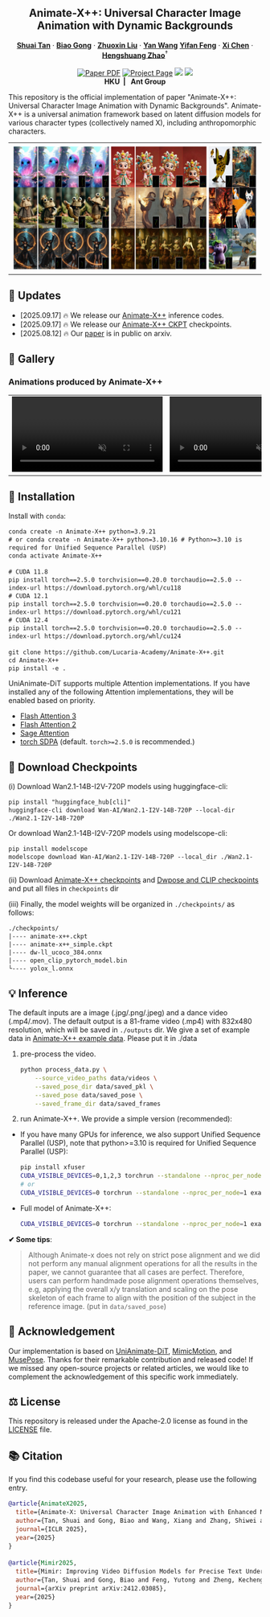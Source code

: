 
<p align="center">
  <h2 align="center">Animate-X++: Universal Character Image Animation with Dynamic Backgrounds</h2>


  <p align="center">
    <a href=""><strong>Shuai Tan</strong></a>
    ·
    <a href="https://scholar.google.com/citations?user=BwdpTiQAAAAJ"><strong>Biao Gong</strong></a>
    ·
    <a href=""><strong>Zhuoxin Liu</strong></a>
    ·
    <a href="https://scholar.google.com/citations?user=f6FgQ_bXEb4C&hl=en"><strong>Yan Wang</strong></a>
    <a href="https://scholar.google.com/citations?user=WntYF-sAAAAJ&hl=en&oi=ao"><strong>Yifan
                  Feng</strong></a>
    ·
    <a href="https://xavierchen34.github.io/"><strong>Xi Chen</strong></a>
    ·
    <a href="https://hszhao.github.io/"><strong>Hengshuang
                  Zhao</strong></a><sup>†</sup>         
    <br>
    <br>
        <a href="https://arxiv.org/abs/2508.09454"><img src='https://img.shields.io/badge/arXiv-Animate--X++-red' alt='Paper PDF'></a>
        <a href='https://lucaria-academy.github.io/Animate-X++/'><img src='https://img.shields.io/badge/Project_Page-Animate--X++-blue' alt='Project Page'></a>
        <a href='https://mp.weixin.qq.com/s/vDR4kPLqnCUwfPiBNKKV9A'><img src='https://badges.aleen42.com/src/wechat.svg'></a>
        <a href='https://huggingface.co/Shuaishuai0219/Animate-X-plusplus'><img src='https://img.shields.io/badge/%F0%9F%A4%97%20HuggingFace-Model-yellow'></a>
    <br>
    <b></a>HKU&nbsp; | &nbsp; </a>Ant Group   </b>
    <br>
  </p>

</p>

This repository is the official implementation of paper "Animate-X++: Universal Character Image Animation with Dynamic Backgrounds". Animate-X++ is a universal animation framework based on latent diffusion models for various character types (collectively named X), including anthropomorphic characters.
  <table align="center">
    <tr>
    <td>
      <img src="assets/images/teaser.png">
    </td>
    </tr>
  </table>


## &#x1F4CC; Updates
* [2025.09.17] 🔥 We release our [Animate-X++](https://github.com/Lucaria-Academy/Animate-X-plusplus) inference codes.
* [2025.09.17] 🔥 We release our [Animate-X++ CKPT](https://huggingface.co/Shuaishuai0219/Animate-X-plusplus) checkpoints.
* [2025.08.12] 🔥 Our [paper](https://arxiv.org/abs/2508.09454) is in public on arxiv.



<!-- <video controls loop src="https://cloud.video.taobao.com/vod/vs4L24EAm6IQ5zM3SbN5AyHCSqZIXwmuobrzqNztMRM.mp4" muted="false"></video> -->

## &#x1F304; Gallery
<!-- ### Introduction 
<table class="center">
<tr>
    <td width=47% style="border: none">
        <video controls loop src="https://github.com/user-attachments/assets/085b70c4-cb68-4ac1-b45f-ed7f1c75bd5c" muted="false"></video>
    </td>
    <td width=53% style="border: none">
        <video controls loop src="https://github.com/user-attachments/assets/f6275c0d-fbca-43b4-b6d6-cf095723729e" muted="false"></video>
    </td>
</tr>
</table> -->

### Animations produced by Animate-X++
<table class="center">
<tr>
    <td width=50% style="border: none">
        <video controls loop src="https://cloud.video.taobao.com/vod/i18qjxKlFXgdcVfNC5XsQy3hHVlt5w2QJbK7UyobGEQ.mp4" muted="false"></video>
    </td>
        <td width=50% style="border: none">
        <video controls loop src="https://cloud.video.taobao.com/vod/b_C5y51HxQ9zZfABcT0WpS81_xl1HLWdemEz5QEBl14.mp4" muted="false"></video>
    </td>
</tr>
</table>




## &#x1F680; Installation
Install with `conda`: 
```shell
conda create -n Animate-X++ python=3.9.21
# or conda create -n Animate-X++ python=3.10.16 # Python>=3.10 is required for Unified Sequence Parallel (USP)
conda activate Animate-X++

# CUDA 11.8
pip install torch==2.5.0 torchvision==0.20.0 torchaudio==2.5.0 --index-url https://download.pytorch.org/whl/cu118
# CUDA 12.1
pip install torch==2.5.0 torchvision==0.20.0 torchaudio==2.5.0 --index-url https://download.pytorch.org/whl/cu121
# CUDA 12.4
pip install torch==2.5.0 torchvision==0.20.0 torchaudio==2.5.0 --index-url https://download.pytorch.org/whl/cu124

git clone https://github.com/Lucaria-Academy/Animate-X++.git
cd Animate-X++
pip install -e .
```

UniAnimate-DiT supports multiple Attention implementations. If you have installed any of the following Attention implementations, they will be enabled based on priority.

* [Flash Attention 3](https://github.com/Dao-AILab/flash-attention)
* [Flash Attention 2](https://github.com/Dao-AILab/flash-attention)
* [Sage Attention](https://github.com/thu-ml/SageAttention)
* [torch SDPA](https://pytorch.org/docs/stable/generated/torch.nn.functional.scaled_dot_product_attention.html) (default. `torch>=2.5.0` is recommended.)

## &#x1F680; Download Checkpoints

(i) Download Wan2.1-14B-I2V-720P models using huggingface-cli:
```
pip install "huggingface_hub[cli]"
huggingface-cli download Wan-AI/Wan2.1-I2V-14B-720P --local-dir ./Wan2.1-I2V-14B-720P
```

Or download Wan2.1-14B-I2V-720P models using modelscope-cli:
```
pip install modelscope
modelscope download Wan-AI/Wan2.1-I2V-14B-720P --local_dir ./Wan2.1-I2V-14B-720P
```

(ii) Download [Animate-X++ checkpoints](https://huggingface.co/Shuaishuai0219/Animate-X-plusplus) and [Dwpose and CLIP checkpoints](https://huggingface.co/Shuaishuai0219/Animate-X) and put all files in `checkpoints` dir

(iii) Finally, the model weights will be organized in `./checkpoints/` as follows:
```
./checkpoints/
|---- animate-x++.ckpt
|---- animate-x++_simple.ckpt
|---- dw-ll_ucoco_384.onnx
|---- open_clip_pytorch_model.bin
└---- yolox_l.onnx
```


## &#x1F4A1; Inference 

The default inputs are a image (.jpg/.png/.jpeg) and a dance video (.mp4/.mov). The default output is a 81-frame video (.mp4) with 832x480 resolution, which will be saved in `./outputs` dir. We give a set of example data in [Animate-X++ example data](https://huggingface.co/Shuaishuai0219/Animate-X-plusplus). Please put it in ./data

1. pre-process the video.
    ```bash
    python process_data.py \
        --source_video_paths data/videos \
        --saved_pose_dir data/saved_pkl \
        --saved_pose data/saved_pose \
        --saved_frame_dir data/saved_frames
    ```
2. run Animate-X++. We provide a simple version (recommended):
- If you have many GPUs for inference, we also support Unified Sequence Parallel (USP), note that python>=3.10 is required for Unified Sequence Parallel (USP):
    ```bash
    pip install xfuser
    CUDA_VISIBLE_DEVICES=0,1,2,3 torchrun --standalone --nproc_per_node=4 examples/inference_480p_usp.py 
    # or
    CUDA_VISIBLE_DEVICES=0 torchrun --standalone --nproc_per_node=1 examples/inference_480p_usp.py 
    ```
- Full model of Animate-X++:
    ```bash
    CUDA_VISIBLE_DEVICES=0 torchrun --standalone --nproc_per_node=1 examples/inference_480p.py  
    ```

**&#10004; Some tips**:

> Although Animate-x does not rely on strict pose alignment and we did not perform any manual alignment operations for all the results in the paper, we cannot guarantee that all cases are perfect. Therefore, users can perform handmade pose alignment operations themselves, e.g, applying the overall x/y translation and scaling on the pose skeleton of each frame to align with the position of the subject in the reference image. (put in `data/saved_pose`) 


## &#x1F4E7; Acknowledgement
Our implementation is based on [UniAnimate-DiT](https://github.com/ali-vilab/UniAnimate-DiT), [MimicMotion](https://github.com/Tencent/MimicMotion), and [MusePose](https://github.com/TMElyralab/MusePose). Thanks for their remarkable contribution and released code! If we missed any open-source projects or related articles, we would like to complement the acknowledgement of this specific work immediately.

## &#x2696; License
This repository is released under the Apache-2.0 license as found in the [LICENSE](LICENSE) file.

## &#x1F4DA; Citation
If you find this codebase useful for your research, please use the following entry.
```BibTeX
@article{AnimateX2025,
  title={Animate-X: Universal Character Image Animation with Enhanced Motion Representation},
  author={Tan, Shuai and Gong, Biao and Wang, Xiang and Zhang, Shiwei and Zheng, Dandan and Zheng, Ruobing and Zheng, Kecheng and Chen, Jingdong and Yang, Ming},
  journal={ICLR 2025},
  year={2025}
}

@article{Mimir2025,
  title={Mimir: Improving Video Diffusion Models for Precise Text Understanding},
  author={Tan, Shuai and Gong, Biao and Feng, Yutong and Zheng, Kecheng and Zheng, Dandan and Shi, Shuwei and Shen, Yujun and Chen, Jingdong and Yang, Ming},
  journal={arXiv preprint arXiv:2412.03085},
  year={2025}
}
```